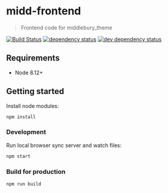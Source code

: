 # midd-frontend
> Frontend code for middlebury_theme

[![Build Status](https://travis-ci.org/middlebury/midd-frontend.svg?branch=master)](https://travis-ci.org/middlebury/midd-frontend)
[![dependency status](https://david-dm.org/middlebury/midd-frontend.svg)](https://david-dm.org/middlebury/midd-frontend)
[![dev dependency status](https://david-dm.org/middlebury/midd-frontend/dev-status.svg)](https://david-dm.org/middlebury/midd-frontend?type=dev)

## Requirements
- Node 8.12+

## Getting started

Install node modules:

```bash
npm install
```

### Development
Run local browser sync server and watch files:

```bash
npm start
```

### Build for production

```bash
npm run build
```
